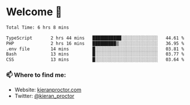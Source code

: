 # Welcome 🦘

<!--START_SECTION:waka-->

```txt
Total Time: 6 hrs 8 mins

TypeScript       2 hrs 44 mins   ███████████░░░░░░░░░░░░░░   44.61 %
PHP              2 hrs 16 mins   █████████▒░░░░░░░░░░░░░░░   36.95 %
.env file        14 mins         █░░░░░░░░░░░░░░░░░░░░░░░░   03.81 %
Bash             13 mins         █░░░░░░░░░░░░░░░░░░░░░░░░   03.77 %
CSS              13 mins         █░░░░░░░░░░░░░░░░░░░░░░░░   03.64 %
```

<!--END_SECTION:waka-->

### 📫 Where to find me:

-   Website: [kieranproctor.com](https://kieranproctor.com/)
-   Twitter: [@kieran_proctor](https://twitter.com/kieran_proctor)
